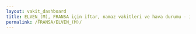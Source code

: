 ```yaml
---
layout: vakit_dashboard
title: ELVEN_(M), FRANSA için iftar, namaz vakitleri ve hava durumu - ilçe/eyalet seç
permalink: /FRANSA/ELVEN_(M)/
---
```


<script type="text/javascript">
  var GLOBAL_COUNTRY = 'FRANSA';
  var GLOBAL_CITY = 'ELVEN_(M)';
  var GLOBAL_STATE = '';
  var lat = 72;
  var lon = 21;
</script>
